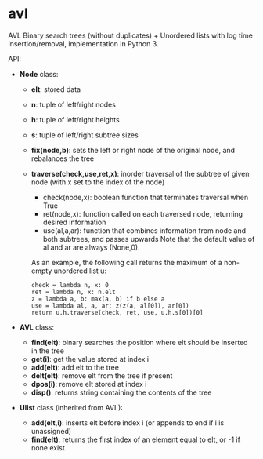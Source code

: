 # avl
AVL Binary search trees (without duplicates) + Unordered lists with log time insertion/removal, implementation in Python 3.

API:
+ __Node__ class:
    - __elt__: stored data
    - __n__: tuple of left/right nodes
    - __h__: tuple of left/right heights
    - __s__: tuple of left/right subtree sizes
    - __fix(node,b)__: sets the left or right node of the original node, and rebalances the tree
    - __traverse(check,use,ret,x)__: inorder traversal of the subtree of given node (with x set to the index of the node)
        * check(node,x): boolean function that terminates traversal when True
        * ret(node,x): function called on each traversed node, returning desired information
        * use(al,a,ar): function that combines information from node and both subtrees, and passes upwards
      Note that the default value of al and ar are always (None,0).
      
      As an example, the following call returns the maximum of a non-empty unordered list u:
      
          check = lambda n, x: 0
          ret = lambda n, x: n.elt
          z = lambda a, b: max(a, b) if b else a
          use = lambda al, a, ar: z(z(a, al[0]), ar[0])
          return u.h.traverse(check, ret, use, u.h.s[0])[0]
          
+ __AVL__ class:
    - __find(elt)__: binary searches the position where elt should be inserted in the tree
    - __get(i)__: get the value stored at index i
    - __add(elt)__: add elt to the tree
    - __delt(elt)__: remove elt from the tree if present
    - __dpos(i)__: remove elt stored at index i
    - __disp()__: returns string containing the contents of the tree

+ __Ulist__ class (inherited from AVL):
    - __add(elt,i)__: inserts elt before index i (or appends to end if i is unassigned)
    - __find(elt)__: returns the first index of an element equal to elt, or -1 if none exist
